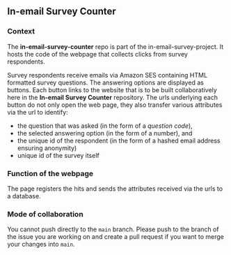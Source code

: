 ## In-email Survey Counter

### Context

The **in-email-survey-counter** repo is part of the in-email-survey-project. It hosts the code of the webpage that collects clicks from survey respondents.

Survey respondents receive emails via Amazon SES containing HTML formatted survey questions. The answering options are displayed as buttons. Each button links to the website that is to be built collaboratively here in the **In-email Survey Counter** repository. The urls underlying each button do not only open the web page, they also transfer various attributes via the url to identify:
- the question that was asked (in the form of a *question code*),
- the selected answering option (in the form of a number), and
- the unique id of the respondent (in the form of a hashed email address ensuring anonymity)
- unique id of the survey itself

### Function of the webpage

The page registers the hits and sends the attributes received via the urls to a database.

### Mode of collaboration

You cannot push directly to the `main` branch. Please push to the branch of the issue you are working on and create a pull request if you want to merge your changes into `main`.

